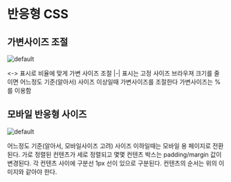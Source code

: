 # 반응형 CSS 

## 가변사이즈 조절 
![default](https://user-images.githubusercontent.com/32973290/38666717-93fce44c-3e7a-11e8-8a38-a02d41071d99.jpg)

<-> 표시로 비율에 맞게 가변 사이즈 조절
|-| 표시는 고정 사이즈 
브라우져 크기를 줄이면 어느정도 기준(알아서) 사이즈 이상일때 가변사이즈를 조절한다
가변사이즈는 % 를 이용함


## 모바일 반응형 사이즈
![default](https://user-images.githubusercontent.com/32973290/38666725-97605dbc-3e7a-11e8-9069-c8fcbe7b94ea.jpg)

어느정도 기준(알아서, 모바일사이즈 고려) 사이즈 이하일때는 모바일 용 페이지로 전환된다.
가로 정렬된 컨텐츠가 세로 정렬되고 몇몇 컨텐츠 박스는 padding/margin 값이 변경된다.
각 컨텐츠 사이에 구분선 1px 선이 있으로 구분된다. 
컨텐츠의 순서는 위의 이미지와 같아야 한다.

